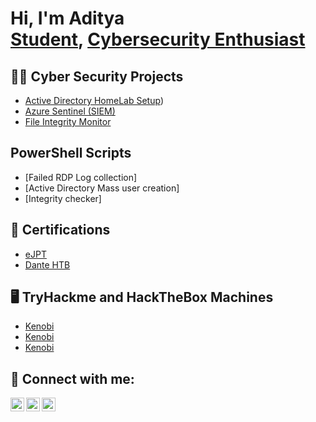 <h1>Hi, I'm Aditya <br/><a href="https://www.linkedin.com/in/aditya-ahuja-5465121b8/">Student</a>, <a href="https://tryhackme.com/p/Ad1tya">Cybersecurity Enthusiast</a>
<h2>👨‍💻 Cyber Security Projects</h2>

  - [Active Directory HomeLab Setup](https://github.com/ad1tya-ahuja/Active-Directory))
  - [Azure Sentinel (SIEM)](https://github.com/joshmadakor1/4chan-Image-Analysis-Middleware-C964)
  - [File Integrity Monitor](https://github.com/joshmadakor1/Algorithms-Practice)
  
<h2>PowerShell Scripts</h2>

  - [Failed RDP Log collection]
  - [Active Directory Mass user creation]
  - [Integrity checker]


<h2>📄 Certifications</h2>

  - [eJPT](https://verified.elearnsecurity.com/certificates/d73a3854-787c-4de4-a2e7-c09a7ed16d4a)
  - [Dante HTB](https://drive.google.com/file/d/1tE1v77kKzamD2Us7GDU2t8xVm7SKgPLJ/view?usp=sharing)

<h2>🖥 TryHackme and HackTheBox Machines</h2>

  - [Kenobi](https://drive.google.com/file/d/1tE1v77kKzamD2Us7GDU2t8xVm7SKgPLJ/view?usp=sharing)
  - [Kenobi](https://drive.google.com/file/d/1tE1v77kKzamD2Us7GDU2t8xVm7SKgPLJ/view?usp=sharing)
  - [Kenobi](https://drive.google.com/file/d/1tE1v77kKzamD2Us7GDU2t8xVm7SKgPLJ/view?usp=sharing)






<h2> 🤳 Connect with me:</h2>

[<img align="left" alt="AdityaAhuja | Twitter" width="22px" src="https://cdn.jsdelivr.net/npm/simple-icons@v3/icons/twitter.svg" />][twitter]
[<img align="left" alt="AdityaAhuja | LinkedIn" width="22px" src="https://cdn.jsdelivr.net/npm/simple-icons@v3/icons/linkedin.svg" />][linkedin]
[<img align="left" alt="AdityaAhuja | Instagram" width="22px" src="https://cdn.jsdelivr.net/npm/simple-icons@v3/icons/instagram.svg" />][instagram]

[twitter]: https://twitter.com/Aditya_Ahuja_24
[instagram]: https://www.instagram.com/aditya.ahuja24
[linkedin]:https://www.linkedin.com/in/aditya-ahuja-5465121b8/
